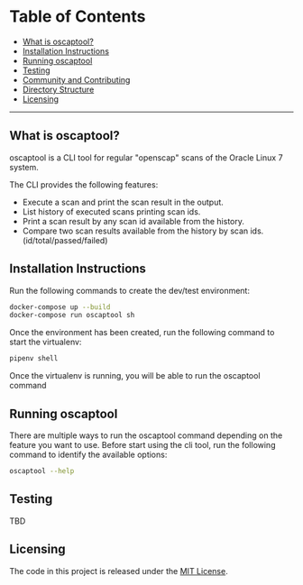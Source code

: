 Table of Contents
=======================

* [What is oscaptool?](#what-is-oscaptool)
* [Installation Instructions](#installation-instructions)
* [Running oscaptool](#running-bettingtool)
* [Testing](#testing)
* [Community and Contributing](#community-and-contributing)
* [Directory Structure](#directory-structure)
* [Licensing](#licensing)

---

What is oscaptool?
------
oscaptool is a CLI tool for regular "openscap" scans of the Oracle Linux 7 system.

The CLI provides the following features:

* Execute a scan and print the scan result in the output.
* List history of executed scans printing scan ids.
* Print a scan result by any scan id available from the history.
* Compare two scan results available from the history by scan ids. (id/total/passed/failed)

Installation Instructions
------
Run the following commands to create the dev/test environment:
```bash
docker-compose up --build
docker-compose run oscaptool sh
```
Once the environment has been created, run the following command to start the virtualenv:
```bash
pipenv shell
```
Once the virtualenv is running, you will be able to run the oscaptool command

Running oscaptool
------
There are multiple ways to run the oscaptool command depending on the feature you want to use. 
Before start using the cli tool, run the following command to identify the available options:
```bash
oscaptool --help
```

Testing
------
TBD

Licensing
------
The code in this project is released under the [MIT License](LICENSE).